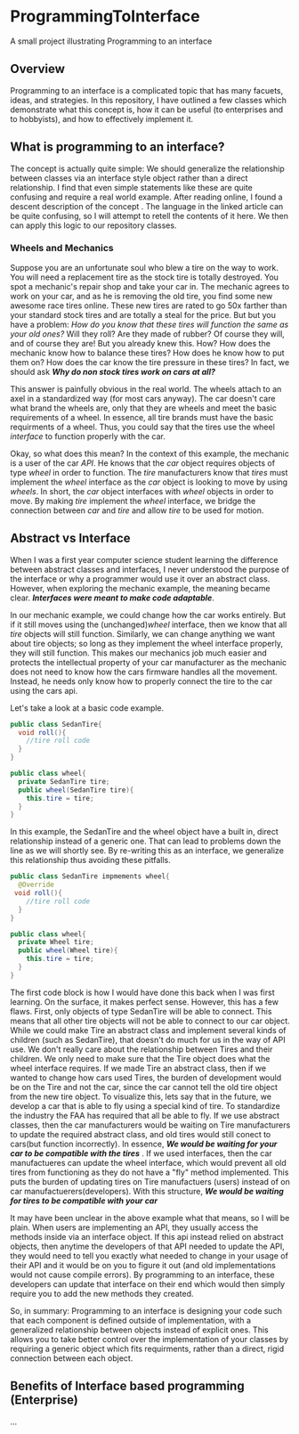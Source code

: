 # ProgrammingToInterface
A small project illustrating Programming to an interface

## Overview
Programming to an interface is a complicated topic that has many facuets, ideas, and strategies. 
In this repository, I have outlined a few classes which demonstrate what this concept is, how it can be useful (to enterprises and to hobbyists), and how to effectively implement it.

## What is programming to an interface?
The concept is actually quite simple: We should generalize the relationship between classes via an interface style object rather than a direct relationship. I find that even
simple statements like these are quite confusing and require a real world example. After reading online, I found a descent description of the concept <LINK TO WHEELS THING HERE>.
The language in the linked article can be quite confusing, so I will attempt to retell the contents of it here. We then can apply this logic to our repository classes.
  
  ### Wheels and Mechanics
  Suppose you are an unfortunate soul who blew a tire on the way to work. You will need a replacement tire as the stock tire is totally destroyed. You spot a mechanic's repair shop and take your car in.
  The mechanic agrees to work on your car, and as he is removing the old tire, you find some new awesome race tires online. These new tires are rated to go 50x farther than your standard stock tires and are totally a steal for the price. But
  but you have a problem: _How do you know that these tires will function the same as your old ones?_ Will they roll? Are they made of rubber? Of course they will, and of course they are! But you already knew this. How?
  How does the mechanic know how to balance these tires? How does he know how to put them on? How does the car know the tire pressure in these tires? In fact, we should ask **_Why do non stock tires work on cars at all?_**
  
  This answer is painfully obvious in the real world. The wheels attach to an axel in a standardized way (for most cars anyway). The car doesn't care what brand the wheels are, only that they are wheels and meet the basic 
  requirements of a wheel. In essence, all tire brands must have the basic requirments of a wheel. Thus, you could say that the tires use the wheel _interface_ to function properly with the car.
  
  Okay, so what does this mean? In the context of this example, the mechanic is a user of the car _API_. He knows that the _car_ object requires objects of type _wheel_ in order to function. The _tire_ manufacturers know that 
  _tires_ must implement the _wheel_ interface as the _car_ object is looking to move by using _wheels_. In short, the _car_ object interfaces with _wheel_ objects in order to move. By making _tire_ implement the _wheel_ interface, we bridge the connection between _car_ and _tire_ and allow _tire_ to be used for motion.
  
  ## Abstract vs Interface
  When I was a first year computer science student learning the difference between abstract classes and interfaces, I never understood the purpose of the interface or why a programmer would use it over an abstract class. However, when exploring the mechanic example,
  the meaning became clear. **_Interfaces were meant to make code adaptable_**. 
  
  In our mechanic example, we could change how the car works entirely. But if it still moves using the (unchanged)_wheel_ interface, then we know that all _tire_ objects will still function. Similarly,
  we can change anything we want about tire objects; so long as they implement the wheel interface properly, they will still function. This makes our mechanics job much easier and protects the intellectual property of your car manufacturer
  as the mechanic does not need to know how the cars firmware handles all the movement. Instead, he needs only know how to properly connect the tire to the car using the cars api. 
  
  Let's take a look at a basic code example.
  
  ```java
  public class SedanTire{
    void roll(){
      //tire roll code
    }
  }
  
  public class wheel{
    private SedanTire tire;
    public wheel(SedanTire tire){
      this.tire = tire;
    }
  }
  ```
  In this example, the SedanTire and the wheel object have a built in, direct relationship instead of a generic one. That can lead to problems down the line as we will shortly see. By re-writing this as an interface,
  we generalize this relationship thus avoiding these pitfalls.
  
  ```java
  public class SedanTire impmements wheel{
    @Override
   void roll(){
      //tire roll code
    }
  }
  
  public class wheel{
    private Wheel tire;
    public wheel(Wheel tire){
      this.tire = tire;
    }
  }
  ```

 The first code block is how I would have done this back when I was first learning. On the surface, it makes perfect sense. However, this has a few flaws. First, only objects of type SedanTire
  will be able to connect. This means that all other tire objects will not be able to connect to our car object. While we could make Tire an abstract class and implement several kinds of children
  (such as SedanTire), that doesn't do much for us in the way of API use. We don't really care about the relationship between Tires and their children. We only need to make sure that the Tire object does what the wheel interface requires.
  If we made Tire an abstract class, then if we wanted to change how cars used Tires, the burden of development would be on the Tire and not the car, since the car cannot tell the old tire object from the new tire object. To visualize this, lets say that in the future, we develop a car that is able to fly using a special kind of tire.
  To standardize the industry the FAA has required that all be able to fly. If we use abstract classes, then the car manufacturers would be waiting on Tire manufacturers to update the required abstract class, and old tires would still conect to cars(but function incorrectly). In essence, **_We would be waiting for your car to be compatible with the tires_**
  . If we used interfaces, then the car manufactueres can update the wheel interface, which would prevent all old tires from functioning as they do not have a "fly" method implemented. This puts the burden of updating tires on Tire manufactuers (users) instead of on car manufactuerers(developers). With this structure, **_We would be waiting for tires to be compatible with your car_**
  
  It may have been unclear in the above example what that means, so I will be plain. When users are implementing an API, they usually access the methods inside via an interface object. If this api instead relied on abstract objects, then anytime the developers of that API
  needed to update the API, they would need to tell you exactly what needed to change in your usage of their API and it would be on you to figure it out (and old implementations would not cause compile errors). By programming to an interface, these developers can update that interface on their end which would then simply require you to add the new methods they created.
  
  So, in summary: Programming to an interface is designing your code such that each component is defined outside of implementation, with a generalized relationship between objects instead of explicit ones. This allows you to take better control over the implementation of your classes
  by requiring a generic object which fits requirments, rather than a direct, rigid connection between each object.
  
## Benefits of Interface based programming (Enterprise)
  ...
